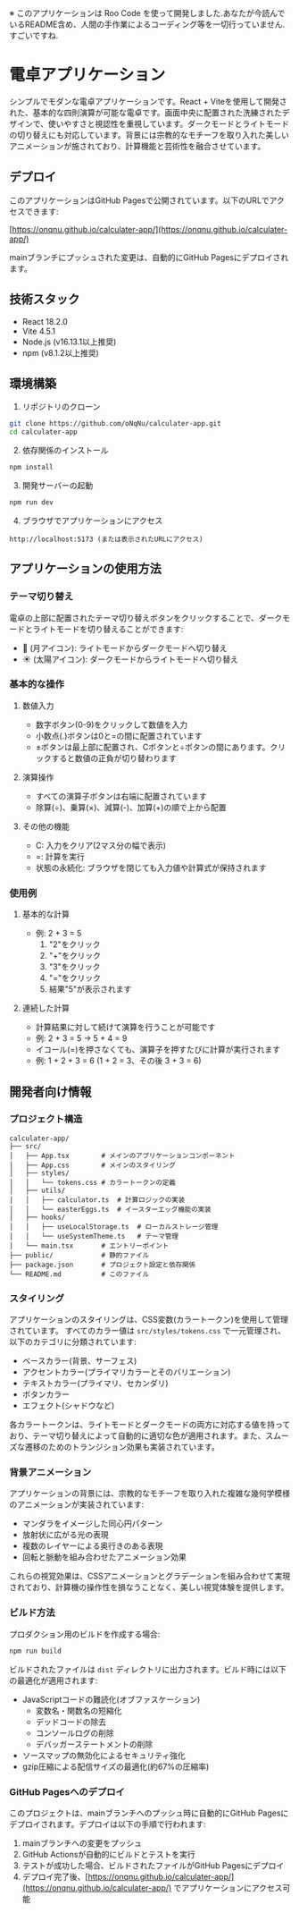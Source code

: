 ※ このアプリケーションは Roo Code を使って開発しました.あなたが今読んでいるREADME含め、人間の手作業によるコーディング等を一切行っていません.すごいですね.

# 電卓アプリケーション

シンプルでモダンな電卓アプリケーションです。React + Viteを使用して開発された、基本的な四則演算が可能な電卓です。画面中央に配置された洗練されたデザインで、使いやすさと視認性を重視しています。ダークモードとライトモードの切り替えにも対応しています。背景には宗教的なモチーフを取り入れた美しいアニメーションが施されており、計算機能と芸術性を融合させています。

## デプロイ

このアプリケーションはGitHub Pagesで公開されています。以下のURLでアクセスできます:

[https://onqnu.github.io/calculater-app/](https://onqnu.github.io/calculater-app/)

mainブランチにプッシュされた変更は、自動的にGitHub Pagesにデプロイされます。

## 技術スタック

- React 18.2.0
- Vite 4.5.1
- Node.js (v16.13.1以上推奨)
- npm (v8.1.2以上推奨)

## 環境構築

1. リポジトリのクローン
```bash
git clone https://github.com/oNqNu/calculater-app.git
cd calculater-app
```

2. 依存関係のインストール
```bash
npm install
```

3. 開発サーバーの起動
```bash
npm run dev
```

4. ブラウザでアプリケーションにアクセス
```
http://localhost:5173 (または表示されたURLにアクセス)
```

## アプリケーションの使用方法

### テーマ切り替え

電卓の上部に配置されたテーマ切り替えボタンをクリックすることで、ダークモードとライトモードを切り替えることができます:
- 🌙 (月アイコン): ライトモードからダークモードへ切り替え
- ☀️ (太陽アイコン): ダークモードからライトモードへ切り替え

### 基本的な操作

1. 数値入力
   - 数字ボタン(0-9)をクリックして数値を入力
   - 小数点(.)ボタンは0と=の間に配置されています
   - ±ボタンは最上部に配置され、Cボタンと÷ボタンの間にあります。クリックすると数値の正負が切り替わります

2. 演算操作
   - すべての演算子ボタンは右端に配置されています
   - 除算(÷)、乗算(×)、減算(-)、加算(+)の順で上から配置

3. その他の機能
   - C: 入力をクリア(2マス分の幅で表示)
   - =: 計算を実行
   - 状態の永続化: ブラウザを閉じても入力値や計算式が保持されます

### 使用例

1. 基本的な計算
   - 例: 2 + 3 = 5
     1. "2"をクリック
     2. "+"をクリック
     3. "3"をクリック
     4. "="をクリック
     5. 結果"5"が表示されます

2. 連続した計算
   - 計算結果に対して続けて演算を行うことが可能です
   - 例: 2 + 3 = 5 → 5 + 4 = 9
   - イコール(=)を押さなくても、演算子を押すたびに計算が実行されます
   - 例: 1 + 2 + 3 = 6 (1 + 2 = 3、その後 3 + 3 = 6)

## 開発者向け情報

### プロジェクト構造

```
calculater-app/
├── src/
│   ├── App.tsx        # メインのアプリケーションコンポーネント
│   ├── App.css        # メインのスタイリング
│   ├── styles/
│   │   └── tokens.css # カラートークンの定義
│   ├── utils/
│   │   ├── calculator.ts  # 計算ロジックの実装
│   │   └── easterEggs.ts  # イースターエッグ機能の実装
│   ├── hooks/
│   │   ├── useLocalStorage.ts  # ローカルストレージ管理
│   │   └── useSystemTheme.ts   # テーマ管理
│   └── main.tsx       # エントリーポイント
├── public/            # 静的ファイル
├── package.json       # プロジェクト設定と依存関係
└── README.md          # このファイル
```

### スタイリング

アプリケーションのスタイリングは、CSS変数(カラートークン)を使用して管理されています。
すべてのカラー値は `src/styles/tokens.css` で一元管理され、以下のカテゴリに分類されています:

- ベースカラー(背景、サーフェス)
- アクセントカラー(プライマリカラーとそのバリエーション)
- テキストカラー(プライマリ、セカンダリ)
- ボタンカラー
- エフェクト(シャドウなど)

各カラートークンは、ライトモードとダークモードの両方に対応する値を持っており、テーマ切り替えによって自動的に適切な色が適用されます。また、スムーズな遷移のためのトランジション効果も実装されています。

### 背景アニメーション

アプリケーションの背景には、宗教的なモチーフを取り入れた複雑な幾何学模様のアニメーションが実装されています:

- マンダラをイメージした同心円パターン
- 放射状に広がる光の表現
- 複数のレイヤーによる奥行きのある表現
- 回転と脈動を組み合わせたアニメーション効果

これらの視覚効果は、CSSアニメーションとグラデーションを組み合わせて実現されており、計算機の操作性を損なうことなく、美しい視覚体験を提供します。

### ビルド方法

プロダクション用のビルドを作成する場合:

```bash
npm run build
```

ビルドされたファイルは `dist` ディレクトリに出力されます。ビルド時には以下の最適化が適用されます:

- JavaScriptコードの難読化(オブファスケーション)
  - 変数名・関数名の短縮化
  - デッドコードの除去
  - コンソールログの削除
  - デバッガーステートメントの削除
- ソースマップの無効化によるセキュリティ強化
- gzip圧縮による配信サイズの最適化(約67%の圧縮率)

### GitHub Pagesへのデプロイ

このプロジェクトは、mainブランチへのプッシュ時に自動的にGitHub Pagesにデプロイされます。デプロイは以下の手順で行われます:

1. mainブランチへの変更をプッシュ
2. GitHub Actionsが自動的にビルドとテストを実行
3. テストが成功した場合、ビルドされたファイルがGitHub Pagesにデプロイ
4. デプロイ完了後、[https://onqnu.github.io/calculater-app/](https://onqnu.github.io/calculater-app/) でアプリケーションにアクセス可能
